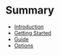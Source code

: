 # Summary

- [Introduction](introduction.md)
- [Getting Started](getting-started.md)
- [Guide](guide.md)
- [Options](options.md)
